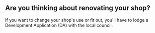 ## Are you thinking about renovating your shop?

If you want to change your shop's use or fit out, you'll have to lodge a Development Application (DA) with the local council.
